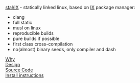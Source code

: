 [stal/IX](https://github.com/stal-ix/ix/blob/main/docs/STALIX.md) - statically linked linux, based on [IX](https://github.com/stal-ix/ix/blob/main/docs/IX.md) package manager:

* clang
* full static
* musl on linux
* reproducible builds
* pure builds if possible
* first class cross-compilation
* no(almost) binary seeds, only compiler and dash

[Why](https://github.com/stal-ix/ix/blob/main/docs/CASES.md)<br>
[Design](https://github.com/stal-ix/ix/blob/main/docs/STALIX.md#stalix)<br>
[Source Code](https://github.com/stal-ix/ix)<br>
[Install instructions](https://github.com/stal-ix/ix/blob/main/docs/INSTALL.md)
